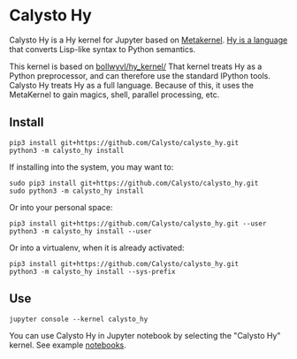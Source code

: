 
# Calysto Hy

Calysto Hy is a Hy kernel for Jupyter based on [Metakernel](https://github.com/Calysto/metakernel). [Hy is a language](https://github.com/hylang/hy) that converts Lisp-like syntax to Python semantics. 

This kernel is based on [bollwyvl/hy_kernel/](https://github.com/bollwyvl/hy_kernel/) That kernel treats Hy as a Python preprocessor, and can therefore use the standard IPython tools. Calysto Hy treats Hy as a full language. Because of this, it uses the MetaKernel to gain magics, shell, parallel processing, etc.

## Install

```shell
pip3 install git+https://github.com/Calysto/calysto_hy.git
python3 -m calysto_hy install
```
If installing into the system, you may want to:

```shell
sudo pip3 install git+https://github.com/Calysto/calysto_hy.git
sudo python3 -m calysto_hy install
```

Or into your personal space:

```shell
pip3 install git+https://github.com/Calysto/calysto_hy.git --user
python3 -m calysto_hy install --user
```

Or into a virtualenv, when it is already activated:

```shell
pip3 install git+https://github.com/Calysto/calysto_hy.git
python3 -m calysto_hy install --sys-prefix
```

## Use

```shell
jupyter console --kernel calysto_hy
```

You can use Calysto Hy in Jupyter notebook by selecting the "Calysto Hy" kernel. See example [notebooks](https://github.com/Calysto/calysto_hy/tree/master/notebooks).
